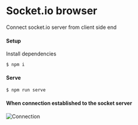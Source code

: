 # Socket.io browser
Connect socket.io server from client side end

#### Setup
Install dependencies
```
$ npm i
```

#### Serve
```
$ npm run serve
```

#### When connection established to the socket server
![Connection](https://i.imgur.com/sZ9iAVy.png)
